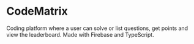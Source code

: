 # CodeMatrix
Coding platform where a user can solve or list questions, get points and view the leaderboard. Made with Firebase and TypeScript.
